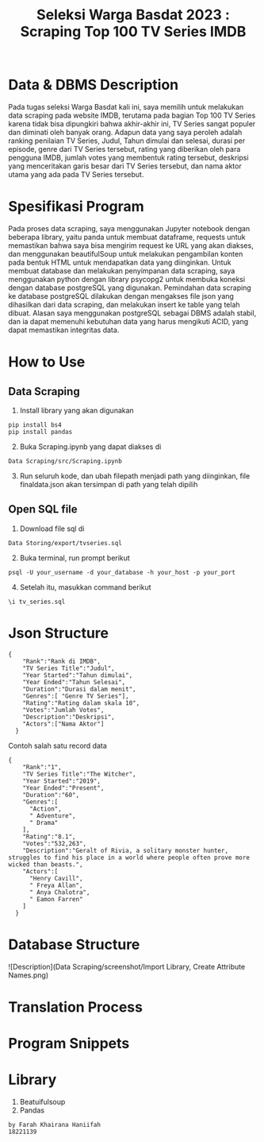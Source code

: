 <h1 align="center">
  <br>
  Seleksi Warga Basdat 2023 : Scraping Top 100 TV Series IMDB
  <br>
  <br>
</h1>

# Data & DBMS Description 
Pada tugas seleksi Warga Basdat kali ini, saya memilih untuk melakukan data scraping pada website IMDB, terutama pada bagian Top 100 TV Series karena tidak bisa dipungkiri bahwa akhir-akhir ini, TV Series sangat populer dan diminati oleh banyak orang. Adapun data yang saya peroleh adalah ranking penilaian TV Series, Judul, Tahun dimulai dan selesai, durasi per episode, genre dari TV Series tersebut, rating yang diberikan oleh para pengguna IMDB, jumlah votes yang membentuk rating tersebut, deskripsi yang menceritakan garis besar dari TV Series tersebut, dan nama aktor utama yang ada pada TV Series tersebut.

# Spesifikasi Program
Pada proses data scraping, saya menggunakan Jupyter notebook dengan beberapa library, yaitu panda untuk membuat dataframe, requests untuk memastikan bahwa saya bisa mengirim request ke URL yang akan diakses, dan menggunakan beautifulSoup untuk melakukan pengambilan konten pada bentuk HTML untuk mendapatkan data yang diinginkan. Untuk membuat database dan melakukan penyimpanan data scraping, saya menggunakan python dengan library psycopg2 untuk membuka koneksi dengan  database postgreSQL yang digunakan. Pemindahan data scraping ke database postgreSQL dilakukan dengan mengakses file json yang dihasilkan dari data scraping, dan melakukan insert ke table yang telah dibuat. Alasan saya menggunakan postgreSQL sebagai DBMS adalah stabil, dan ia dapat memenuhi kebutuhan data yang harus mengikuti ACID, yang dapat memastikan integritas data.  

# How to Use
## Data Scraping
1. Install library yang akan digunakan
```
pip install bs4
pip install pandas
```
2. Buka Scraping.ipynb yang dapat diakses di
```
Data Scraping/src/Scraping.ipynb
```
3. Run seluruh kode, dan ubah filepath menjadi path yang diinginkan, file finaldata.json akan tersimpan di path yang telah dipilih

## Open SQL file
1. Download file sql di 
```
Data Storing/export/tvseries.sql
```
2. Buka terminal, run prompt berikut
 ```
psql -U your_username -d your_database -h your_host -p your_port
```
4. Setelah itu, masukkan command berikut
```
\i tv_series.sql
```
# Json Structure
```
{
    "Rank":"Rank di IMDB",
    "TV Series Title":"Judul",
    "Year Started":"Tahun dimulai",
    "Year Ended":"Tahun Selesai",
    "Duration":"Durasi dalam menit",
    "Genres":[ "Genre TV Series"],
    "Rating":"Rating dalam skala 10",
    "Votes":"Jumlah Votes",
    "Description":"Deskripsi",
    "Actors":["Nama Aktor"]
  }
```

Contoh salah satu record data
```
{
    "Rank":"1",
    "TV Series Title":"The Witcher",
    "Year Started":"2019",
    "Year Ended":"Present",
    "Duration":"60",
    "Genres":[
      "Action",
      " Adventure",
      " Drama"
    ],
    "Rating":"8.1",
    "Votes":"532,263",
    "Description":"Geralt of Rivia, a solitary monster hunter, struggles to find his place in a world where people often prove more wicked than beasts.",
    "Actors":[
      "Henry Cavill",
      " Freya Allan",
      " Anya Chalotra",
      " Eamon Farren"
    ]
  }
```
# Database Structure
![Description](Data Scraping/screenshot/Import Library, Create Attribute Names.png)


# Translation Process

# Program Snippets


# Library
1. Beatuifulsoup
2. Pandas

```
by Farah Khairana Haniifah
18221139
```
